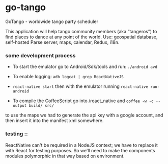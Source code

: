 # go-tango
GoTango - worldwide tango party scheduler

This application will help tango community members (aka “tangeros”) to find places to dance at any point of the world.
Use: geospatial database, self-hosted Parse server, maps, calendar, Redux, i18n.



### some development process


- To start the emulator go to Android/Sdk/tools and run: `./android avd`

- To enable logging: `adb logcat | grep ReactNativeJS`



- `react-native start` then with the emulator running `react-native run-android`

- To compile the CoffeeScript go into /react_native and `coffee -w -c --output build/ src/`

to use the maps we had to generate the api key with a google account, and then insert it into the manifest xml somewhere.


### testing ::

ReactNative can't be required in a NodeJS context; we have to replace it with React for testing purposes.  So we'll need to make the components modules polymorphic in that way based on environment.
